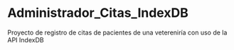 # Administrador_Citas_IndexDB

Proyecto de registro de citas de pacientes de una vetereniría con uso de la API IndexDB
